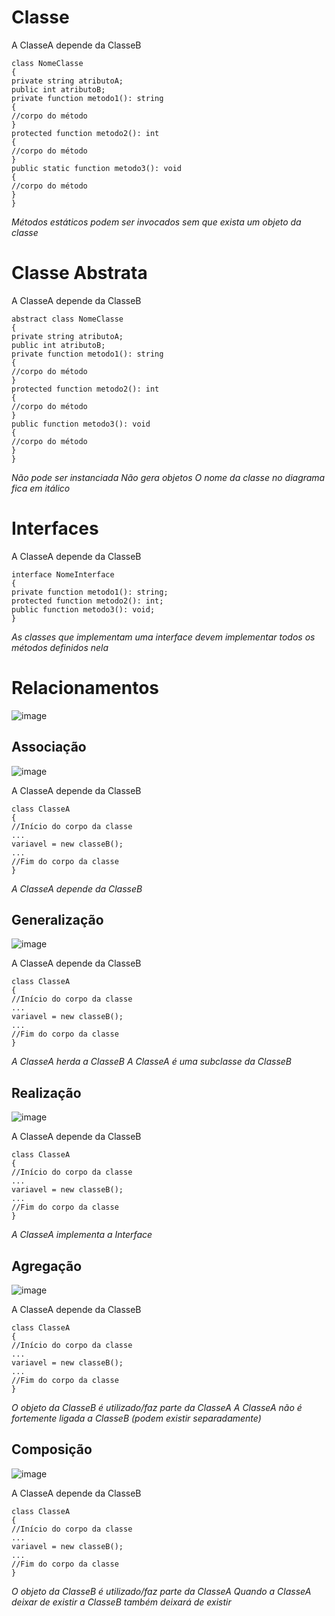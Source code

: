 # Classe

A ClasseA depende da ClasseB

```TS
class NomeClasse
{
private string atributoA;
public int atributoB;
private function metodo1(): string
{
//corpo do método
}
protected function metodo2(): int
{
//corpo do método
}
public static function metodo3(): void
{
//corpo do método
}
}
```
*Métodos estáticos podem ser invocados sem que exista um objeto da classe*

# Classe Abstrata

A ClasseA depende da ClasseB

```TS
abstract class NomeClasse
{
private string atributoA;
public int atributoB;
private function metodo1(): string
{
//corpo do método
}
protected function metodo2(): int
{
//corpo do método
}
public function metodo3(): void
{
//corpo do método
}
}

```

*Não pode ser instanciada*
*Não gera objetos*
*O nome da classe no diagrama fica em itálico*

# Interfaces

A ClasseA depende da ClasseB

```TS
interface NomeInterface
{
private function metodo1(): string;
protected function metodo2(): int;
public function metodo3(): void;
}
```

*As classes que implementam uma interface devem implementar todos os métodos definidos nela*

# Relacionamentos

![image](https://user-images.githubusercontent.com/10155481/172225916-43a2deb3-7cd6-4925-b07c-0a2efb21e997.png)

## Associação
![image](https://user-images.githubusercontent.com/10155481/172227803-795441a2-e0be-4cef-9511-66d7587ca5f4.png)

A ClasseA depende da ClasseB

```TS
class ClasseA
{
//Início do corpo da classe
...
variavel = new classeB();
...
//Fim do corpo da classe
}
```

*A ClasseA depende da ClasseB*

## Generalização
![image](https://user-images.githubusercontent.com/10155481/172227860-9b4efbd3-d6b3-4285-bdbe-2c1df5fcf893.png)

A ClasseA depende da ClasseB

```TS
class ClasseA
{
//Início do corpo da classe
...
variavel = new classeB();
...
//Fim do corpo da classe
}
```

*A ClasseA herda a ClasseB*
*A ClasseA é uma subclasse da ClasseB*

## Realização
![image](https://user-images.githubusercontent.com/10155481/172227885-65012b4c-acb4-4b2f-a8c2-fd8c36df9d50.png)

A ClasseA depende da ClasseB

```TS
class ClasseA
{
//Início do corpo da classe
...
variavel = new classeB();
...
//Fim do corpo da classe
}
```

*A ClasseA implementa a Interface*

## Agregação
![image](https://user-images.githubusercontent.com/10155481/172227936-8e532a3b-918b-4f38-b2db-fef0f677928f.png)

A ClasseA depende da ClasseB

```TS
class ClasseA
{
//Início do corpo da classe
...
variavel = new classeB();
...
//Fim do corpo da classe
}
```

*O objeto da ClasseB é utilizado/faz parte da ClasseA*
*A ClasseA não é fortemente ligada a ClasseB (podem existir separadamente)*

## Composição
![image](https://user-images.githubusercontent.com/10155481/172227969-9c898b2e-ae4f-4e47-8cc7-13d8b4848873.png)

A ClasseA depende da ClasseB

```TS
class ClasseA
{
//Início do corpo da classe
...
variavel = new classeB();
...
//Fim do corpo da classe
}
```

*O objeto da ClasseB é utilizado/faz parte da ClasseA*
*Quando a ClasseA deixar de existir a ClasseB também deixará de existir*
